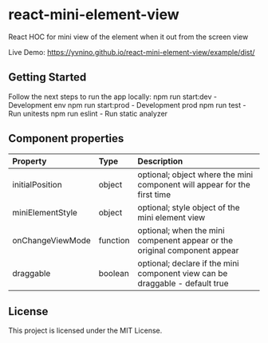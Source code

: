 # react-mini-element-view
React HOC for mini view of the element when it out from the screen view

Live Demo: https://yvnino.github.io/react-mini-element-view/example/dist/

## Getting Started

Follow the next steps to run the app locally:
npm run start:dev - Development env
npm run start:prod - Development prod
npm run test - Run unitests 
npm run eslint - Run static analyzer 


## Component properties

Property        |       Type         |       Description
:---------------|:-------------------|:--------------------------------
initialPosition | object  | optional; object where the mini component will appear for the first time
miniElementStyle | object  | optional; style object of the mini element view
onChangeViewMode | function  | optional; when the mini compenent appear or the original component appear
draggable | boolean  | optional; declare if the mini component view can be draggable - default true

## License

This project is licensed under the MIT License.
